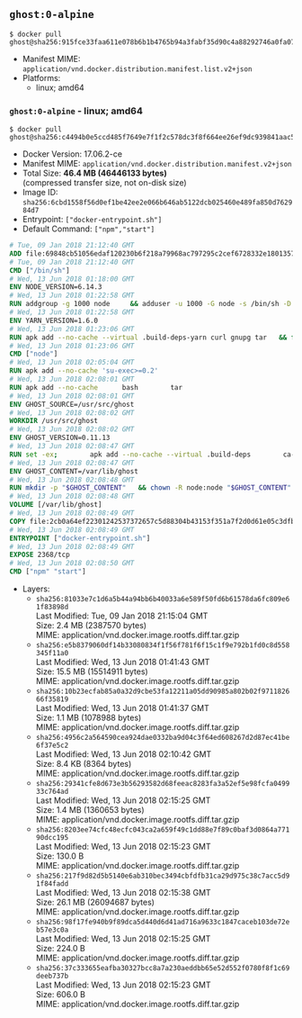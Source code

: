 ## `ghost:0-alpine`

```console
$ docker pull ghost@sha256:915fce33faa611e078b6b1b4765b94a3fabf35d90c4a88292746a0fa0748a7bc
```

-	Manifest MIME: `application/vnd.docker.distribution.manifest.list.v2+json`
-	Platforms:
	-	linux; amd64

### `ghost:0-alpine` - linux; amd64

```console
$ docker pull ghost@sha256:c4494b0e5ccd485f7649e7f1f2c578dc3f8f664ee26ef9dc939841aac522561d
```

-	Docker Version: 17.06.2-ce
-	Manifest MIME: `application/vnd.docker.distribution.manifest.v2+json`
-	Total Size: **46.4 MB (46446133 bytes)**  
	(compressed transfer size, not on-disk size)
-	Image ID: `sha256:6cbd1558f56d0ef1be42ee2e066b646ab5122dcb025460e489fa850d762984d7`
-	Entrypoint: `["docker-entrypoint.sh"]`
-	Default Command: `["npm","start"]`

```dockerfile
# Tue, 09 Jan 2018 21:12:40 GMT
ADD file:69848cb51056edaf120230b6f218a79968ac797295c2cef6728332e1801357be in / 
# Tue, 09 Jan 2018 21:12:40 GMT
CMD ["/bin/sh"]
# Wed, 13 Jun 2018 01:18:00 GMT
ENV NODE_VERSION=6.14.3
# Wed, 13 Jun 2018 01:22:58 GMT
RUN addgroup -g 1000 node     && adduser -u 1000 -G node -s /bin/sh -D node     && apk add --no-cache         libstdc++     && apk add --no-cache --virtual .build-deps         binutils-gold         curl         g++         gcc         gnupg         libgcc         linux-headers         make         python   && for key in     94AE36675C464D64BAFA68DD7434390BDBE9B9C5     FD3A5288F042B6850C66B31F09FE44734EB7990E     71DCFD284A79C3B38668286BC97EC7A07EDE3FC1     DD8F2338BAE7501E3DD5AC78C273792F7D83545D     C4F0DFFF4E8C1A8236409D08E73BC641CC11F4C8     B9AE9905FFD7803F25714661B63B535A4C206CA9     56730D5401028683275BD23C23EFEFE93C4CFFFE     77984A986EBC2AA786BC0F66B01FBB92821C587A     8FCCA13FEF1D0C2E91008E09770F7A9A5AE15600   ; do     gpg --keyserver hkp://p80.pool.sks-keyservers.net:80 --recv-keys "$key" ||     gpg --keyserver hkp://ipv4.pool.sks-keyservers.net --recv-keys "$key" ||     gpg --keyserver hkp://pgp.mit.edu:80 --recv-keys "$key" ;   done     && curl -fsSLO --compressed "https://nodejs.org/dist/v$NODE_VERSION/node-v$NODE_VERSION.tar.xz"     && curl -fsSLO --compressed "https://nodejs.org/dist/v$NODE_VERSION/SHASUMS256.txt.asc"     && gpg --batch --decrypt --output SHASUMS256.txt SHASUMS256.txt.asc     && grep " node-v$NODE_VERSION.tar.xz\$" SHASUMS256.txt | sha256sum -c -     && tar -xf "node-v$NODE_VERSION.tar.xz"     && cd "node-v$NODE_VERSION"     && ./configure     && make -j$(getconf _NPROCESSORS_ONLN)     && make install     && apk del .build-deps     && cd ..     && rm -Rf "node-v$NODE_VERSION"     && rm "node-v$NODE_VERSION.tar.xz" SHASUMS256.txt.asc SHASUMS256.txt
# Wed, 13 Jun 2018 01:22:58 GMT
ENV YARN_VERSION=1.6.0
# Wed, 13 Jun 2018 01:23:06 GMT
RUN apk add --no-cache --virtual .build-deps-yarn curl gnupg tar   && for key in     6A010C5166006599AA17F08146C2130DFD2497F5   ; do     gpg --keyserver hkp://p80.pool.sks-keyservers.net:80 --recv-keys "$key" ||     gpg --keyserver hkp://ipv4.pool.sks-keyservers.net --recv-keys "$key" ||     gpg --keyserver hkp://pgp.mit.edu:80 --recv-keys "$key" ;   done   && curl -fsSLO --compressed "https://yarnpkg.com/downloads/$YARN_VERSION/yarn-v$YARN_VERSION.tar.gz"   && curl -fsSLO --compressed "https://yarnpkg.com/downloads/$YARN_VERSION/yarn-v$YARN_VERSION.tar.gz.asc"   && gpg --batch --verify yarn-v$YARN_VERSION.tar.gz.asc yarn-v$YARN_VERSION.tar.gz   && mkdir -p /opt   && tar -xzf yarn-v$YARN_VERSION.tar.gz -C /opt/   && ln -s /opt/yarn-v$YARN_VERSION/bin/yarn /usr/local/bin/yarn   && ln -s /opt/yarn-v$YARN_VERSION/bin/yarnpkg /usr/local/bin/yarnpkg   && rm yarn-v$YARN_VERSION.tar.gz.asc yarn-v$YARN_VERSION.tar.gz   && apk del .build-deps-yarn
# Wed, 13 Jun 2018 01:23:06 GMT
CMD ["node"]
# Wed, 13 Jun 2018 02:05:04 GMT
RUN apk add --no-cache 'su-exec>=0.2'
# Wed, 13 Jun 2018 02:08:01 GMT
RUN apk add --no-cache 		bash 		tar
# Wed, 13 Jun 2018 02:08:01 GMT
ENV GHOST_SOURCE=/usr/src/ghost
# Wed, 13 Jun 2018 02:08:02 GMT
WORKDIR /usr/src/ghost
# Wed, 13 Jun 2018 02:08:02 GMT
ENV GHOST_VERSION=0.11.13
# Wed, 13 Jun 2018 02:08:47 GMT
RUN set -ex; 		apk add --no-cache --virtual .build-deps 		ca-certificates 		gcc 		make 		openssl 		python 		unzip 	; 		wget -O ghost.zip "https://github.com/TryGhost/Ghost/releases/download/${GHOST_VERSION}/Ghost-${GHOST_VERSION}.zip"; 	unzip ghost.zip; 		npm install --production; 		apk del .build-deps; 		rm ghost.zip; 	npm cache clean; 	rm -rf /tmp/npm*
# Wed, 13 Jun 2018 02:08:47 GMT
ENV GHOST_CONTENT=/var/lib/ghost
# Wed, 13 Jun 2018 02:08:48 GMT
RUN mkdir -p "$GHOST_CONTENT" 	&& chown -R node:node "$GHOST_CONTENT" 	&& ln -s "$GHOST_CONTENT/config.js" "$GHOST_SOURCE/config.js"
# Wed, 13 Jun 2018 02:08:48 GMT
VOLUME [/var/lib/ghost]
# Wed, 13 Jun 2018 02:08:49 GMT
COPY file:2cb0a64ef22301242537372657c5d88304b43153f351a7f2d0d61e05c3dfb29a in /usr/local/bin/ 
# Wed, 13 Jun 2018 02:08:49 GMT
ENTRYPOINT ["docker-entrypoint.sh"]
# Wed, 13 Jun 2018 02:08:49 GMT
EXPOSE 2368/tcp
# Wed, 13 Jun 2018 02:08:50 GMT
CMD ["npm" "start"]
```

-	Layers:
	-	`sha256:81033e7c1d6a5b44a94bb6b40033a6e589f50fd6b61578da6fc809e61f83898d`  
		Last Modified: Tue, 09 Jan 2018 21:15:04 GMT  
		Size: 2.4 MB (2387570 bytes)  
		MIME: application/vnd.docker.image.rootfs.diff.tar.gzip
	-	`sha256:e5b8379060df14b33080834f1f56f781f6f15c1f9e792b1fd0c8d558345f11a0`  
		Last Modified: Wed, 13 Jun 2018 01:41:43 GMT  
		Size: 15.5 MB (15514911 bytes)  
		MIME: application/vnd.docker.image.rootfs.diff.tar.gzip
	-	`sha256:10b23ecfab85a0a32d9cbe53fa12211a05dd90985a802b02f971182666f35819`  
		Last Modified: Wed, 13 Jun 2018 01:41:37 GMT  
		Size: 1.1 MB (1078988 bytes)  
		MIME: application/vnd.docker.image.rootfs.diff.tar.gzip
	-	`sha256:4956c2a564590cea924dae0332ba9d04c3f64ed608267d2d87ec41be6f37e5c2`  
		Last Modified: Wed, 13 Jun 2018 02:10:42 GMT  
		Size: 8.4 KB (8364 bytes)  
		MIME: application/vnd.docker.image.rootfs.diff.tar.gzip
	-	`sha256:29341cfe8d673e3b56293582d68feeac8283fa3a52ef5e98fcfa049933c764ad`  
		Last Modified: Wed, 13 Jun 2018 02:15:25 GMT  
		Size: 1.4 MB (1360653 bytes)  
		MIME: application/vnd.docker.image.rootfs.diff.tar.gzip
	-	`sha256:8203ee74cfc48ecfc043ca2a659f49c1dd88e7f89c0baf3d0864a77190dcc195`  
		Last Modified: Wed, 13 Jun 2018 02:15:23 GMT  
		Size: 130.0 B  
		MIME: application/vnd.docker.image.rootfs.diff.tar.gzip
	-	`sha256:217f9d82d5b5140e6ab310bec3494cbfdfb31ca29d975c38c7acc5d91f84fadd`  
		Last Modified: Wed, 13 Jun 2018 02:15:38 GMT  
		Size: 26.1 MB (26094687 bytes)  
		MIME: application/vnd.docker.image.rootfs.diff.tar.gzip
	-	`sha256:98f17fe940b9f89dca5d440d6d41ad716a9633c1847caceb103de72eb57e3c0a`  
		Last Modified: Wed, 13 Jun 2018 02:15:25 GMT  
		Size: 224.0 B  
		MIME: application/vnd.docker.image.rootfs.diff.tar.gzip
	-	`sha256:37c333655eafba30327bcc8a7a230aeddbb65e52d552f0780f8f1c69deeb737b`  
		Last Modified: Wed, 13 Jun 2018 02:15:23 GMT  
		Size: 606.0 B  
		MIME: application/vnd.docker.image.rootfs.diff.tar.gzip
